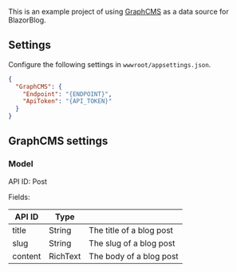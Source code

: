 This is an example project of using [GraphCMS](https://graphcms.com/) as a data source for BlazorBlog.

## Settings

Configure the following settings in `wwwroot/appsettings.json`.

```json
{
  "GraphCMS": {
    "Endpoint": "{ENDPOINT}",
    "ApiToken": "{API_TOKEN}"
  }
}
```

## GraphCMS settings

### Model

API ID: Post

Fields:

| API ID | Type | |
--- | --- | ---
| title | String | The title of a blog post |
| slug | String | The slug of a blog post |
| content | RichText | The body of a blog post |
